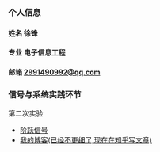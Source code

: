 ### 个人信息
#### 姓名 徐锋
#### 专业 电子信息工程
#### 邮箱 2991490992@qq.com

###  信号与系统实践环节
第二次实验
<ul>
  <li> <a href="https://github.com/2991490992/2991490992.github.io/blob/main/123.py">阶跃信号</a> </li>
  <li> <a href="http://hejie.nigeerhuo.com">我的博客(已经不更细了,现在在知乎写文章)</a> </li>
</ul>
